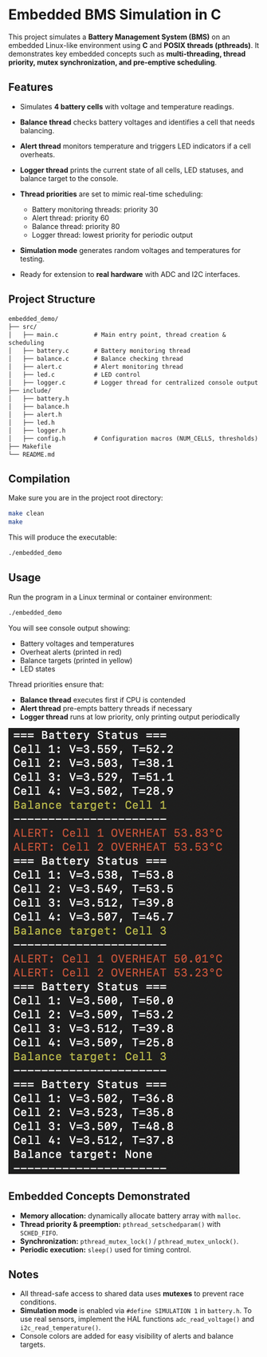 # Embedded BMS Simulation in C

This project simulates a **Battery Management System (BMS)** on an embedded Linux-like environment using **C** and **POSIX threads (pthreads)**. It demonstrates key embedded concepts such as **multi-threading, thread priority, mutex synchronization, and pre-emptive scheduling**.

## Features

* Simulates **4 battery cells** with voltage and temperature readings.
* **Balance thread** checks battery voltages and identifies a cell that needs balancing.
* **Alert thread** monitors temperature and triggers LED indicators if a cell overheats.
* **Logger thread** prints the current state of all cells, LED statuses, and balance target to the console.
* **Thread priorities** are set to mimic real-time scheduling:

  * Battery monitoring threads: priority 30
  * Alert thread: priority 60
  * Balance thread: priority 80
  * Logger thread: lowest priority for periodic output
* **Simulation mode** generates random voltages and temperatures for testing.
* Ready for extension to **real hardware** with ADC and I2C interfaces.

## Project Structure

```
embedded_demo/
├── src/
│   ├── main.c          # Main entry point, thread creation & scheduling
│   ├── battery.c       # Battery monitoring thread
│   ├── balance.c       # Balance checking thread
│   ├── alert.c         # Alert monitoring thread
│   ├── led.c           # LED control
│   ├── logger.c        # Logger thread for centralized console output
├── include/
│   ├── battery.h
│   ├── balance.h
│   ├── alert.h
│   ├── led.h
│   ├── logger.h
│   ├── config.h        # Configuration macros (NUM_CELLS, thresholds)
├── Makefile
└── README.md
```

## Compilation

Make sure you are in the project root directory:

```bash
make clean
make
```

This will produce the executable:

```bash
./embedded_demo
```

## Usage

Run the program in a Linux terminal or container environment:

```bash
./embedded_demo
```

You will see console output showing:

* Battery voltages and temperatures
* Overheat alerts (printed in red)
* Balance targets (printed in yellow)
* LED states

Thread priorities ensure that:

* **Balance thread** executes first if CPU is contended
* **Alert thread** pre-empts battery threads if necessary
* **Logger thread** runs at low priority, only printing output periodically

![demo](./demo_image.png)


## Embedded Concepts Demonstrated

* **Memory allocation:** dynamically allocate battery array with `malloc`.
* **Thread priority & preemption:** `pthread_setschedparam()` with `SCHED_FIFO`.
* **Synchronization:** `pthread_mutex_lock()` / `pthread_mutex_unlock()`.
* **Periodic execution:** `sleep()` used for timing control.

## Notes

* All thread-safe access to shared data uses **mutexes** to prevent race conditions.
* **Simulation mode** is enabled via `#define SIMULATION 1` in `battery.h`. To use real sensors, implement the HAL functions `adc_read_voltage()` and `i2c_read_temperature()`.
* Console colors are added for easy visibility of alerts and balance targets.
